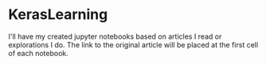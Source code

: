 # KerasLearning

I'll have my created jupyter notebooks based on articles I read or explorations I do. The link to the original article will be placed at the first cell of each notebook.